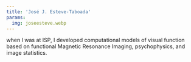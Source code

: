 ```yaml
---
title: 'José J. Esteve-Taboada'
params:
  img: joseesteve.webp
---
```


when I was at ISP, I developed computational models of visual function based on functional Magnetic Resonance Imaging, psychophysics, and image statistics.
